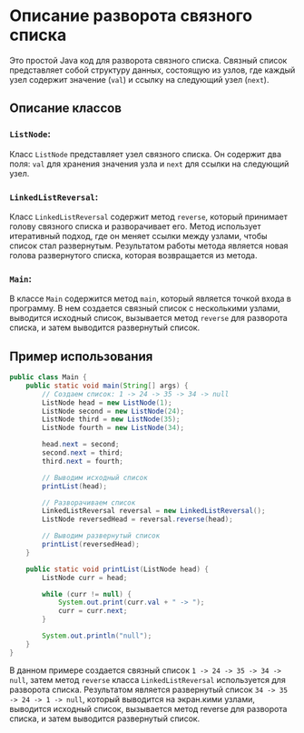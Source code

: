# Описание разворота связного списка

Это простой Java код для разворота связного списка. Связный список представляет собой структуру данных, состоящую из узлов, где каждый узел содержит значение (`val`) и ссылку на следующий узел (`next`).

## Описание классов

### `ListNode`:

Класс `ListNode` представляет узел связного списка. Он содержит два поля: `val` для хранения значения узла и `next` для ссылки на следующий узел.

### `LinkedListReversal`:

Класс `LinkedListReversal` содержит метод `reverse`, который принимает голову связного списка и разворачивает его. Метод использует итеративный подход, где он меняет ссылки между узлами, чтобы список стал развернутым. Результатом работы метода является новая голова развернутого списка, которая возвращается из метода.

### `Main`:

В классе `Main` содержится метод `main`, который является точкой входа в программу. В нем создается связный список с несколькими узлами, выводится исходный список, вызывается метод `reverse` для разворота списка, и затем выводится развернутый список.

## Пример использования

```java
public class Main {
    public static void main(String[] args) {
        // Создаем список: 1 -> 24 -> 35 -> 34 -> null
        ListNode head = new ListNode(1);
        ListNode second = new ListNode(24);
        ListNode third = new ListNode(35);
        ListNode fourth = new ListNode(34);

        head.next = second;
        second.next = third;
        third.next = fourth;

        // Выводим исходный список
        printList(head);

        // Разворачиваем список
        LinkedListReversal reversal = new LinkedListReversal();
        ListNode reversedHead = reversal.reverse(head);

        // Выводим развернутый список
        printList(reversedHead);
    }

    public static void printList(ListNode head) {
        ListNode curr = head;

        while (curr != null) {
            System.out.print(curr.val + " -> ");
            curr = curr.next;
        }

        System.out.println("null");
    }
}
```

В данном примере создается связный список `1 -> 24 -> 35 -> 34 -> null`, затем метод `reverse` класса `LinkedListReversal` используется для разворота списка. Результатом является развернутый список `34 -> 35 -> 24 -> 1 -> null`, который выводится на экран.кими узлами, выводится исходный список, вызывается метод reverse для разворота списка, и затем выводится развернутый список.